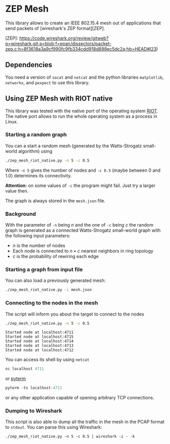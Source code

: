ZEP Mesh
========

This library allows to create an IEEE 802.15.4 mesh out of applications that
send packets of [wireshark's ZEP format][ZEP].

[ZEP]: https://code.wireshark.org/review/gitweb?p=wireshark.git;a=blob;f=epan/dissectors/packet-zep.c;h=8f3618a3a9cf990fc9fb334cdd918d898ec5dc2a;hb=HEAD#l23)

Dependencies
------------
You need a version of `socat` and `netcat` and the python libraries
`matplotlib`, `networkx`, and `pexpect` to use this library.

Using ZEP Mesh with RIOT native
-------------------------------
This library was tested with the native port of the operating system
[RIOT][RIOT]. The native port allows to run the whole operating system as a
process in Linux.

[RIOT]: https://github.com/RIOT-OS/RIOT

### Starting a random graph
You can a start a random mesh (generated by the Watts-Strogatz small-world
algorithm) using

```bash
./zep_mesh_riot_native.py -n 5 -c 0.5
```

Where `-n 5` gives the number of nodes and `-c 0.5` (maybe between 0 and 1.0)
determines its connectivity.

**Attention:** on some values of `-c` the program might fail. Just try a larger
value then.

The graph is always stored in the `mesh.json` file.

### Background
With the parameter of `-n` being *n* and the one of `-c` being
*c* the random graph is generated as a connected Watts-Strogatz small-world graph
with the following input parameters:
 * *n* is the number of nodes
 * Each node is connected to *n • c* nearest neighbors in ring topology
 * *c* is the probability of rewiring each edge

### Starting a graph from input file
You can also load a previously generated mesh:

```bash
./zep_mesh_riot_native.py -i mesh.json
```

### Connecting to the nodes in the mesh
The script will inform you about the target to connect to the nodes

```bash
./zep_mesh_riot_native.py -n 5 -c 0.5
```

```
Started node at localhost:4711
Started node at localhost:4715
Started node at localhost:4714
Started node at localhost:4713
Started node at localhost:4712
```

You can access its shell by using `netcat` 

```C
nc localhost 4711
```

or [pyterm]

```C
pyterm -ts localhost:4711
```

or any other application capable of opening arbitrary TCP connections.

[pyterm]: https://github.com/RIOT-OS/RIOT/tree/master/dist/tools/pyterm

### Dumping to Wireshark
This script is also able to dump all the traffic in the mesh in the PCAP format
to `stdout`. You can parse this using Wireshark:

```
./zep_mesh_riot_native.py -n 5 -c 0.5 | wireshark -i - -k
```
